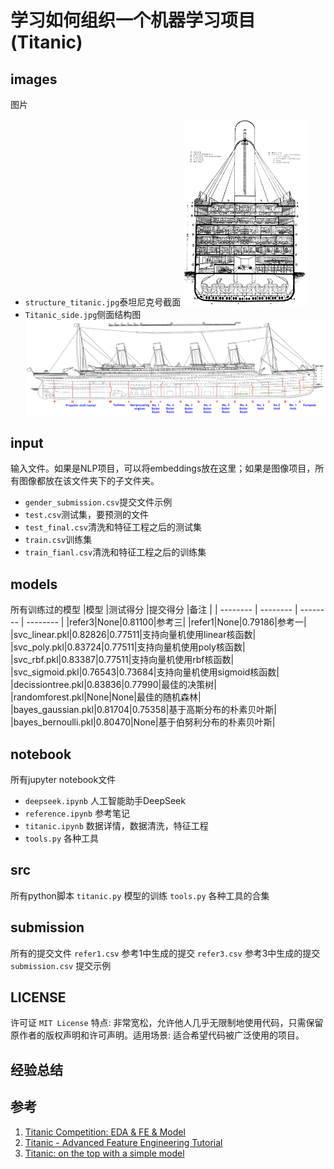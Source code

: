 # 学习如何组织一个机器学习项目(Titanic)
## images
图片
- `structure_titanic.jpg`泰坦尼克号截面
    <img src="images/structure_titanic.jpg" alt="泰坦尼克号的结构图" width="200">
- `Titanic_side.jpg`侧面结构图
    ![侧面结构图](images/Titanic_side.jpg)

## input
输入文件。如果是NLP项目，可以将embeddings放在这里；如果是图像项目，所有图像都放在该文件夹下的子文件夹。
- `gender_submission.csv`提交文件示例
- `test.csv`测试集，要预测的文件
- `test_final.csv`清洗和特征工程之后的测试集
- `train.csv`训练集
- `train_fianl.csv`清洗和特征工程之后的训练集

## models
所有训练过的模型
|模型      |测试得分   |提交得分   |备注      |
| -------- | -------- | -------- | -------- |
|refer3|None|0.81100|参考三|
|refer1|None|0.79186|参考一|
|svc_linear.pkl|0.82826|0.77511|支持向量机使用linear核函数|
|svc_poly.pkl|0.83724|0.77511|支持向量机使用poly核函数|
|svc_rbf.pkl|0.83387|0.77511|支持向量机使用rbf核函数|
|svc_sigmoid.pkl|0.76543|0.73684|支持向量机使用sigmoid核函数|
|decissiontree.pkl|0.83836|0.77990|最佳的决策树|
|randomforest.pkl|None|None|最佳的随机森林|
|bayes_gaussian.pkl|0.81704|0.75358|基于高斯分布的朴素贝叶斯|
|bayes_bernoulli.pkl|0.80470|None|基于伯努利分布的朴素贝叶斯|


## notebook
所有jupyter notebook文件
- `deepseek.ipynb` 人工智能助手DeepSeek
- `reference.ipynb` 参考笔记
- `titanic.ipynb` 数据详情，数据清洗，特征工程
- `tools.py` 各种工具

## src
所有python脚本
`titanic.py` 模型的训练
`tools.py` 各种工具的合集

## submission
所有的提交文件
`refer1.csv` 参考1中生成的提交
`refer3.csv` 参考3中生成的提交
`submission.csv` 提交示例
## LICENSE
许可证
`MIT License`
特点: 非常宽松，允许他人几乎无限制地使用代码，只需保留原作者的版权声明和许可声明。适用场景: 适合希望代码被广泛使用的项目。

## 经验总结

## 参考
1. [Titanic Competition: EDA & FE & Model](https://www.kaggle.com/code/mariyamalshatta/titanic-competition-eda-fe-model)
2. [Titanic - Advanced Feature Engineering Tutorial](https://www.kaggle.com/code/gunesevitan/titanic-advanced-feature-engineering-tutorial)
3. [Titanic: on the top with a simple model](https://www.kaggle.com/code/goldens/titanic-on-the-top-with-a-simple-model)